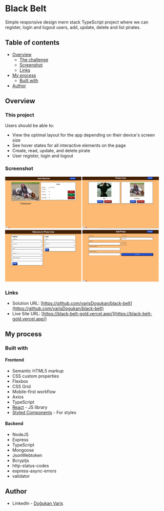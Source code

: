 # Black Belt

Simple responsive design mern stack TypeScript project where we can register, login and logout users, add, update, delete and list pirates.

## Table of contents

- [Overview](#overview)
  - [The challenge](#the-challenge)
  - [Screenshot](#screenshot)
  - [Links](#links)
- [My process](#my-process)
  - [Built with](#built-with)
- [Author](#author)

## Overview

### This project

Users should be able to:

- View the optimal layout for the app depending on their device's screen size
- See hover states for all interactive elements on the page
- Create, read, update, and delete pirate
- User register, login and logout

### Screenshot

![](./preview.png)

### Links

- Solution URL: [https://github.com/varisDogukan/black-belt](https://github.com/varisDogukan/black-belt)
- Live Site URL: [https://black-belt-gold.vercel.app/](https://black-belt-gold.vercel.app/)

## My process

### Built with

#### Frontend

- Semantic HTML5 markup
- CSS custom properties
- Flexbox
- CSS Grid
- Mobile-first workflow
- Axios
- TypeScript
- [React](https://reactjs.org/) - JS library
- [Styled Components](https://styled-components.com/) - For styles

#### Backend

- NodeJS
- Express
- TypeScript
- Mongoose
- JsonWebtoken
- Bcryptjs
- http-status-codes
- express-async-errors
- validator

## Author

- LinkedIn - [Doğukan Variş](https://www.linkedin.com/in/dogukanvaris/)
